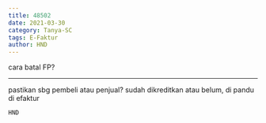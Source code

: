 ```yaml
---
title: 48502
date: 2021-03-30
category: Tanya-SC
tags: E-Faktur
author: HND
---
```


cara batal FP?

---

pastikan sbg pembeli atau penjual? sudah dikreditkan atau belum, di pandu di efaktur

`HND`
